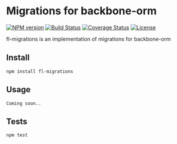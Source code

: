 # Migrations for backbone-orm

[![NPM version](https://img.shields.io/npm/v/fl-migrations.svg?style=flat)](https://www.npmjs.org/package/fl-migrations)
[![Build Status](https://travis-ci.org/dsullivan7/fl-migrations.svg?branch=master)](https://travis-ci.org/dsullivan7/fl-migrations)
[![Coverage Status](https://img.shields.io/coveralls/dsullivan7/fl-migrations.svg)](https://coveralls.io/r/dsullivan7/fl-migrations?branch=master)
[![License](https://img.shields.io/npm/l/jfs.svg)](https://github.com/dsullivan7/fl-migrations/blob/master/LICENSE)

fl-migrations is an implementation of migrations for backbone-orm

## Install
```
npm install fl-migrations
```

## Usage
```
Coming soon..
```

## Tests
```
npm test
```
